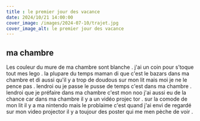 ```yaml
---
title : le premier jour des vacance
date: 2024/10/21 14:00:00
cover_image: /images/2024-07-10/trajet.jpg
cover_image_alt: le premier jour des vacance
---
```

##     ma chambre   ##
Les couleur du mure de ma chambre sont blanche .
j'ai un coin pour s’toque tout mes lego . 
la plupare du temps maman di que c'est le bazars dans ma chambre et di aussi qu'il y a trop de doudous sur mon lit mais moi  je ne le pence pas .
lendroi ou je passe le pusse de temps c'est dans ma chambre .
lendroi que je préfaire dans ma chambre c'est mon noo
j'ai aussi eu de la chance car dans ma chambre il y a un vidéo projec tor .
sur la comode de mon lit il y a ma nintendo mais le problaime c'est quand j'ai envi de regardé sur mon video projector il y a toujour des poster qui me  men pèche de voir . 